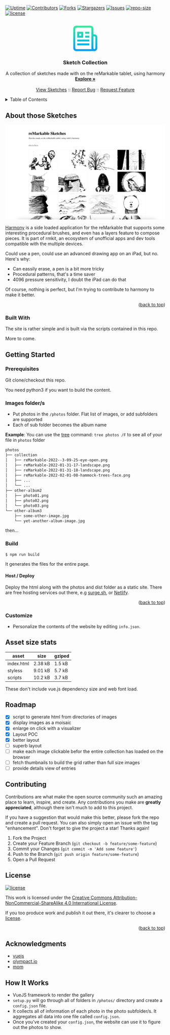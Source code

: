 <a name="readme-top"></a>

<!-- PROJECT SHIELDS -->
[![Uptime][uptime-shield]][uptime-url]
[![Contributors][contributors-shield]][contributors-url]
[![Forks][forks-shield]][forks-url]
[![Stargazers][stars-shield]][stars-url]
[![Issues][issues-shield]][issues-url]
[![repo-size][repo-size-shield]][repo-size-url]
[![license][license-shield]][license-url]
<!-- for some reason those can't work yet [![w3c-validation][w3c-validation-shield]][w3c-validation-url]
[![OSSF-Scorecard Score][score-shield]][score-url] -->

<!-- PROJECT LOGO -->
<br />
<div align="center">
  <img src="images/logo.png" alt="Logo" width="80" height="80">

  <h3 align="center">Sketch Collection</h3>

  <p align="center">
    A collection of sketches made with on the reMarkable tablet, using harmony
    <br />
    <a href="https://github.com/hirako2000/remarkable-harmony-sketches/#about-those-sketches"><strong>Explore »</strong></a>
    <br />
    <br />
    <a href="https://remarkable-harmony-sketches.surge.sh">View Sketches</a>
    ::
    <a href="https://github.com/hirako2000/remarkable-harmony-sketches/issues">Report Bug</a>
    ::
    <a href="https://github.com/hirako2000/remarkable-harmony-sketches/issues">Request Feature</a>
  </p>
</div>


<!-- TABLE OF CONTENTS -->
<details>
  <summary>Table of Contents</summary>
  <ol>
    <li>
      <a href="#about-those-sketches">About</a>
      <ul>
        <li><a href="#built-with">Built With</a></li>
      </ul>
    </li>
    <li>
      <a href="#getting-started">Getting Started</a>
      <ul>
        <li><a href="#prerequisites">Prerequisites</a></li>
        <li><a href="#dev-server">Images folder/s</a></li>
        <li><a href="#build">Build</a></li>
      </ul>
    </li>
    <li><a href="#asset-size-stats">size stats</a></li>
    <li><a href="#roadmap">Roadmap</a></li>
    <li><a href="#contributing">Contributing</a></li>
    <li><a href="#license">License</a></li>
    <li><a href="#acknowledgments">Acknowledgments</a></li>
  </ol>
</details>


<!-- ABOUT THE PROJECT -->
## About those Sketches

[![Product Name Screen Shot][product-screenshot]](https://remarkable-harmony-sketches.surge.sh)

[Harmony](https://rmkit.dev/apps/harmony) is a side loaded application for the reMarkable that supports some interesting procedural brushes, and even has a layers feature to compose pieces. It is part of rmkit, an ecosystem of unofficial apps and dev tools compatible with the multiple devices.

Could use a pen, could use an advanced drawing app on an iPad, but no. Here's why:

* Can eassily erase, a pen is a bit more tricky
* Procedural patterns, that's a time saver
* 4096 pressure sensitivity, I doubt the iPad can do that

Of course, nothing is perfect, but I'm trying to contribute to harmony to make it better.

<p align="right">(<a href="#readme-top">back to top</a>)</p>

### Built With

The site is rather simple and is built via the scripts contained in this repo.

More to come.

<!-- GETTING STARTED -->
## Getting Started

### Prerequisites

Git clone/checkout this repo.

You need python3 if you want to build the content. 

### Images folder/s

- Put photos in the `/photos` folder. Flat list of images, or add subfolders are supported
- Each of sub folder becomes the album name

**Example**: You can use the [tree](https://formulae.brew.sh/formula/tree) command: `tree photos /F` to see all of your file in `photos` folder
```
photos
├── collection
│   ├── reMarkable-2022--3-09-25-eye-open.png
│   ├── reMarkable-2022-01-31-17-landscape.png
│   ├── reMarkable-2022-01-31-18-landscape.png
│   ├── reMarkable-2022-02-01-08-hammock-trees-face.png
│   ├── ...
│   └── ...
├── other-album2
│   ├── photo01.png
│   ├── photo02.png
│   └── photo03.png
└── other-album3
    ├── some-other-image.jpg
    └── yet-another-album-image.jpg
```

then...

### Build

```
$ npm run build
```

It generates the files for the entire page.
  
#### Host / Deploy

Deploy the html along with the photos and dist folder as a static site. 
There are free hosting services out there, e.g  [surge.sh](https://surge.sh), or [Netlify](https://www.netlify.com/).

<p align="right">(<a href="#readme-top">back to top</a>)</p>

### Customize 

- Personalize the contents of the website by editing `info.json`.

## Asset size stats

| asset      | size    | gziped |
| ---------- | ------- | ------ |
| index.html | 2.38 kB  | 1.5 kB |
| styless | 9.01 kB | 5.7 kB |
| scripts  | 10.2 kB | 3.7 kB |
	
These don't include vue.js dependency size and web font load.

## Roadmap

- [x] script to generate html from directories of images
- [x] display images as a moisaic
- [x] enlarge on click with a visualizer  
- [x] Layout POC
- [x] better layout
- [ ] superb layout
- [ ] make each image clickable befor the entire collection has loaded on the browser
- [ ] fetch thumbnails to build the grid rather than full size images
- [ ] provide details view of entries

## Contributing

Contributions are what make the open source community such an amazing place to learn, inspire, and create. Any contributions you make are **greatly appreciated**, although there isn't much to add to this project.

If you have a suggestion that would make this better, please fork the repo and create a pull request. You can also simply open an issue with the tag "enhancement".
Don't forget to give the project a star! Thanks again!

1. Fork the Project
2. Create your Feature Branch (`git checkout -b feature/some-feature`)
3. Commit your Changes (`git commit -m 'Add some feature'`)
4. Push to the Branch (`git push origin feature/some-feature`)
5. Open a Pull Request

## License

[![license][license-shield]][license-url]

This work is licensed under the [Creative Commons Attribution-NonCommercial-ShareAlike 4.0 International License][license-url].

[license-url]: http://creativecommons.org/licenses/by-nc-sa/4.0/
[cc-by-nc-sa-shield]: hhttps://img.shields.io/github/license/hirako2000/remarkable-harmony-sketches?style=for-the-badge

If you too produce work and publish it out there, it's clearer to choose a [license](https://choosealicense.com).

<p align="right">(<a href="#readme-top">back to top</a>)</p>

## Acknowledgments

- [vuejs](https://vuejs.org/)
- [olympact.io](https://www.olympact.io/el/blog/5-principles-for-minimalism-in-ux-ui)
- [mom](https://unsplash.com/photos/7ne1ifXhI_Y)

## How It Works

- VueJS framework to render the gallery
- `setup.py` will go through all of folders in `/photos/` directory and create a `config.json` file.
- It collects all of information of each photo in the photo subfolder/s. It aggregates all data into one file called `config.json`.
- Once you've created your `config.json`, the website can use it to figure out the photos to show.

[observatory-shield]: https://img.shields.io/mozilla-observatory/grade-score/remarkable-harmony-sketches.surge.sh?publish&style=for-the-badge
[uptime-shield]: https://img.shields.io/uptimerobot/ratio/m792462927-d88b9d2ebd47a1c7ccdf9763?style=for-the-badge
[uptime-url]: https://remarkable-harmony-sketches.surge.sh
[contributors-shield]: https://img.shields.io/github/contributors/hirako2000/remarkable-harmony-sketches.svg?style=for-the-badge
[contributors-url]: https://github.com/hirako2000/remarkable-harmony-sketches/graphs/contributors
[forks-shield]: https://img.shields.io/github/forks/hirako2000/remarkable-harmony-sketches.svg?style=for-the-badge
[forks-url]: https://github.com/hirako2000/remarkable-harmony-sketches/network/members
[stars-shield]: https://img.shields.io/github/stars/hirako2000/remarkable-harmony-sketches.svg?style=for-the-badge
[stars-url]: https://github.com/hirako2000/remarkable-harmony-sketches/stargazers
[issues-shield]: https://img.shields.io/github/issues/hirako2000/remarkable-harmony-sketches.svg?style=for-the-badge
[issues-url]: https://github.com/hirako2000/remarkable-harmony-sketches/issues
[license-shield]: https://img.shields.io/github/license/hirako2000/remarkable-harmony-sketches.svg?style=for-the-badge
[license-url]: https://github.com/hirako2000/remarkable-harmony-sketches/blob/main/LICENSE.txt
[w3c-validation-shield]: https://img.shields.io/w3c-validation/html?style=for-the-badge&targetUrl=https%3A%2F%2Fremarkable-harmony-sketches.surge.sh
[w3c-validation-url]: https://jigsaw.w3.org/css-validator/validator?uri=https%3A%2F%2Fremarkable-harmony-sketches.surge.sh&profile=css3svg&usermedium=all

[score-shield]: https://img.shields.io/ossf-scorecard/github.com/hirako2000/remarkable-harmony-sketches?style=for-the-badge
[score-url]: https://github.com/hirako2000/remarkable-harmony-sketches.surge.sh

[repo-size-shield]: https://img.shields.io/github/repo-size/hirako2000/remarkable-harmony-sketches?style=for-the-badge
[repo-size-url]: https://github.com/hirako2000/remarkable-harmony-sketches/archive/refs/heads/main.zip

[product-screenshot]: images/screenshot.png

